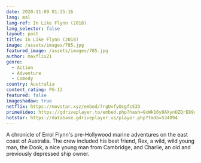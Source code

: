 ```yaml
---
date: 2020-11-09 01:25:16
lang: mal
lang-ref: In Like Flynn (2018)
lang_selector: false
layout: post
title: In Like Flynn (2018)
image: /assets/images/785.jpg
featured_image: /assets/images/785.jpg
author: maxflix21
genre:
  - Action
  - Adventure
  - Comedy
country: Australia
content_rating: PG-13
featured: false
imageshadow: true
netflix: https://movstar.xyz/embed/7rgUvfyOcgfsS33
primeVideo: https://gdriveplayer.to/embed.php?hash=GxWk16y8AXynUZQrE89qmAokJSH6mQXTlLyMmK%252FdYcP7Kd7jopkb%252BCumnLADSXl5HkuGbgMji%252FPvBxFJ6f6xr6OljTkmbLXP4faNNmp%252Brrq6r7y83QBqRu%252Fw8IKsjU6oHXqlZFjiAnn%252FZxCmZBybi2yxCzFb4LwZW%252B1CJO6Ebmr%252F3h7G%252B%252F89z4dqmBImocT6wmYc8JD12%252BzEkbq0jVCqlUpRCkaopYe0vGtSPkV%252FP4qCtS60F%252BCvs4FSMCafAIgADOWxwVR5difwbFQ3PqKvLZcoXoUZExI%252Bj2BoHjW5wrjqHy8uHqqejmVUKU70owoqj0cV5%252BnEw6SCL9Ar%252FHD%252BG07LmUuBYJtQqI4VZXA8C9koaN6%252BXX%252B8G2gTUuMFv2ub0%253D
hotstar: https://database.gdriveplayer.us/player.php?tmdb=534094
---
```

A chronicle of Errol Flynn's pre-Hollywood marine adventures on the east coast of Australia. The crew included his best friend, Rex, a wild, wild young man, the Dook, a nice young man from Cambridge, and Charlie, an old and previously depressed ship owner.